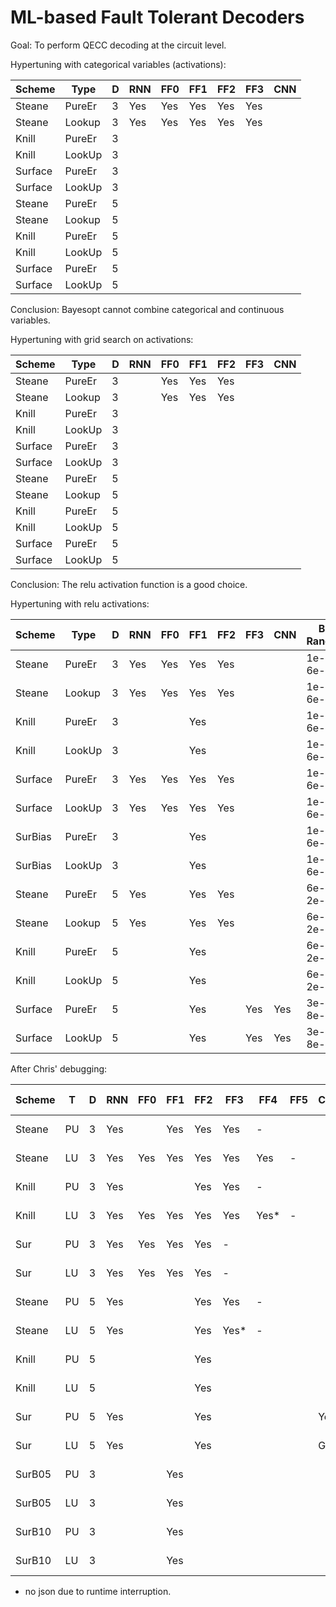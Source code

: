 # ML-based Fault Tolerant Decoders
Goal: To perform QECC decoding at the circuit level.

Hypertuning with categorical variables (activations):

| Scheme  |  Type  | D | RNN | FF0 | FF1 | FF2 | FF3 | CNN |
| ------- | ------ | - | --- | --- | --- | --- | --- | --- |
| Steane  | PureEr | 3 | Yes | Yes | Yes | Yes | Yes |     |
| Steane  | Lookup | 3 | Yes | Yes | Yes | Yes | Yes |     |
| Knill   | PureEr | 3 |     |     |     |     |     |     |
| Knill   | LookUp | 3 |     |     |     |     |     |     |
| Surface | PureEr | 3 |     |     |     |     |     |     |
| Surface | LookUp | 3 |     |     |     |     |     |     |
| Steane  | PureEr | 5 |     |     |     |     |     |     |
| Steane  | Lookup | 5 |     |     |     |     |     |     |
| Knill   | PureEr | 5 |     |     |     |     |     |     |
| Knill   | LookUp | 5 |     |     |     |     |     |     |
| Surface | PureEr | 5 |     |     |     |     |     |     |
| Surface | LookUp | 5 |     |     |     |     |     |     |

Conclusion: Bayesopt cannot combine categorical and continuous variables. 

Hypertuning with grid search on activations:

| Scheme  |  Type  | D | RNN | FF0 | FF1 | FF2 | FF3 | CNN |
| ------- | ------ | - | --- | --- | --- | --- | --- | --- |
| Steane  | PureEr | 3 |     | Yes | Yes | Yes |     |     |
| Steane  | Lookup | 3 |     | Yes | Yes | Yes |     |     |
| Knill   | PureEr | 3 |     |     |     |     |     |     |
| Knill   | LookUp | 3 |     |     |     |     |     |     |
| Surface | PureEr | 3 |     |     |     |     |     |     |
| Surface | LookUp | 3 |     |     |     |     |     |     |
| Steane  | PureEr | 5 |     |     |     |     |     |     |
| Steane  | Lookup | 5 |     |     |     |     |     |     |
| Knill   | PureEr | 5 |     |     |     |     |     |     |
| Knill   | LookUp | 5 |     |     |     |     |     |     |
| Surface | PureEr | 5 |     |     |     |     |     |     |
| Surface | LookUp | 5 |     |     |     |     |     |     |

Conclusion: The relu activation function is a good choice.

Hypertuning with relu activations:

| Scheme  |  Type  | D | RNN | FF0 | FF1 | FF2 | FF3 | CNN |  B Range  | Tune |
| ------- | ------ | - | --- | --- | --- | --- | --- | --- | --------- | ---- |
| Steane  | PureEr | 3 | Yes | Yes | Yes | Yes |     |     | 1e-4 6e-4 | 4e-4 |
| Steane  | Lookup | 3 | Yes | Yes | Yes | Yes |     |     | 1e-4 6e-4 | 4e-4 |
| Knill   | PureEr | 3 |     |     | Yes |     |     |     | 1e-4 6e-4 | 4e-4 |
| Knill   | LookUp | 3 |     |     | Yes |     |     |     | 1e-4 6e-4 | 4e-4 |
| Surface | PureEr | 3 | Yes | Yes | Yes | Yes |     |     | 1e-4 6e-4 | 4e-4 |
| Surface | LookUp | 3 | Yes | Yes | Yes | Yes |     |     | 1e-4 6e-4 | 4e-4 |
| SurBias | PureEr | 3 |     |     | Yes |     |     |     | 1e-4 6e-4 | 4e-4 |
| SurBias | LookUp | 3 |     |     | Yes |     |     |     | 1e-4 6e-4 | 4e-4 |
| Steane  | PureEr | 5 | Yes |     | Yes | Yes |     |     | 6e-4 2e-3 | 4e-4 |
| Steane  | Lookup | 5 | Yes |     | Yes | Yes |     |     | 6e-4 2e-3 | 4e-4 |
| Knill   | PureEr | 5 |     |     | Yes |     |     |     | 6e-4 2e-3 | 4e-4 |
| Knill   | LookUp | 5 |     |     | Yes |     |     |     | 6e-4 2e-3 | 4e-4 |
| Surface | PureEr | 5 |     |     | Yes |     | Yes | Yes | 3e-4 8e-4 | 4e-4 |
| Surface | LookUp | 5 |     |     | Yes |     | Yes | Yes | 3e-4 8e-4 | 4e-4 |

After Chris' debugging:

| Scheme | T  | D | RNN | FF0 | FF1 | FF2 | FF3 | FF4 | FF5 | CNN |  B Range  | Tune |
| ------ | -- | - | --- | --- | --- | --- | --- | --- | --- | --- | --------- | ---- |
| Steane | PU | 3 | Yes |     | Yes | Yes | Yes |  -  |     |     | 1e-4 6e-4 | 4e-4 |
| Steane | LU | 3 | Yes | Yes | Yes | Yes | Yes | Yes |  -  |     | 1e-4 6e-4 | 4e-4 |
| Knill  | PU | 3 | Yes |     |     | Yes | Yes |  -  |     |     | 1e-4 6e-4 | 4e-4 |
| Knill  | LU | 3 | Yes | Yes | Yes | Yes | Yes | Yes*|  -  |     | 1e-4 6e-4 | 4e-4 |
| Sur    | PU | 3 | Yes | Yes | Yes | Yes |  -  |     |     |     | 1e-4 6e-4 | 4e-4 |
| Sur    | LU | 3 | Yes | Yes | Yes | Yes |  -  |     |     |     | 1e-4 6e-4 | 4e-4 |
| Steane | PU | 5 | Yes |     |     | Yes | Yes |  -  |     |     | 6e-4 2e-3 | 1e-3 |
| Steane | LU | 5 | Yes |     |     | Yes | Yes*|  -  |     |     | 6e-4 2e-3 | 1e-3 |
| Knill  | PU | 5 |     |     |     | Yes |     |     |     |     | 6e-4 2e-3 | 4e-4 |
| Knill  | LU | 5 |     |     |     | Yes |     |     |     |     | 6e-4 2e-3 | 4e-4 |
| Sur    | PU | 5 | Yes |     |     | Yes |     |     |     | Yes | 3e-4 8e-4 | 6e-4 |
| Sur    | LU | 5 | Yes |     |     | Yes |     |     |     | G3B | 3e-4 8e-4 | 6e-4 |
| SurB05 | PU | 3 |     |     | Yes |     |     |     |     |     | 1e-4 6e-4 | 4e-4 |
| SurB05 | LU | 3 |     |     | Yes |     |     |     |     |     | 1e-4 6e-4 | 4e-4 |
| SurB10 | PU | 3 |     |     | Yes |     |     |     |     |     | 1e-4 6e-4 | 4e-4 |
| SurB10 | LU | 3 |     |     | Yes |     |     |     |     |     | 1e-4 6e-4 | 4e-4 |

* no json due to runtime interruption. 


